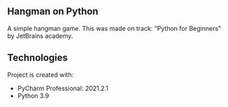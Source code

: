 ## Hangman on Python
A simple hangman game.
This was made on track: "Python for Beginners" by JetBrains academy.
## Technologies
Project is created with:
* PyCharm Professional: 2021.2.1
* Python 3.9
